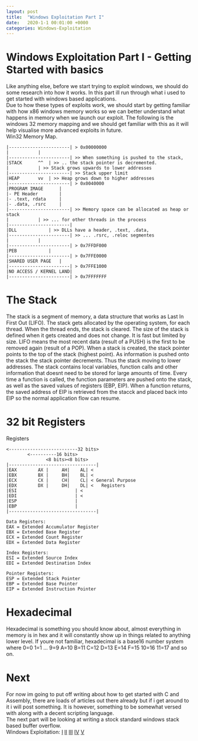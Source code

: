 ```yaml
---
layout: post
title:  "Windows Exploitation Part I"
date:   2020-1-1 00:01:00 +0000
categories: Windows-Exploitation
---
```

# Windows Exploitation Part I - Getting Started with basics

Like anything else, before we start trying to exploit windows, we should do some research into how it works. In this part ill run through what i used to get started with windows based applications.
<br />
Due to how these types of exploits work, we should start by getting familiar with how x86 windows memory works so we can better understand what happens in memory when we launch our exploit. The following is the windows 32 memory mapping and we should get familiar with this as it will help visualise more advanced exploits in future.
<br />
Win32 Memory Map.
```
|-----------------------| > 0x00000000
|			|
|-----------------------| >> When something is pushed to the stack, 
|STACK		^^	| >> .. the stack pointer is decremented.
|			| >> Stack grows upwards to lower addresses
|-----------------------| >> Stack upper limit
|HEAP		vv	| >> Heap grows down to higher addresses
|-----------------------| > 0x0040000
|PROGRAM IMAGE		|
|- PE Header		|
|- .text, rdata		|
|- .data, .rsrc		|
|-----------------------| >> Memory space can be allocated as heap or stack
|			| >> ... for other threads in the process
|-----------------------| 
|DLL			| >> DLLs have a header, .text, .data,
|-----------------------| >> ... .rsrc, .reloc segmentes
|			|
|-----------------------| > 0x7FFDF000
|PEB			|
|-----------------------| > 0x7FFE0000
|SHARED USER PAGE	|
|-----------------------| > 0x7FFE1000
|NO ACCESS / KERNEL LAND|
|-----------------------| > 0x7FFFFFFF
```

# The Stack
The stack is a segment of memory, a data structure that works as Last In First Out (LIFO). The stack gets allocated by the operating system, for each thread. When the thread ends, the stack is cleared.
The size of the stack is defined when it gets created and does not change. It is fast but limited by size. LIFO means the most recent data (result of a PUSH) is the first to be removed again (result of a POP).
When a stack is created, the stack pointer points to the top of the stack (highest point). As information is pushed onto the stack the stack pointer decrements. Thus the stack moving to lower addresses.
The stack contains local variables, function calls and other information that doesnt need to be stored for large amounts of time. Every time a function is called, the function parameters are pushed onto the stack,
as well as the saved values of registers (EBP, EIP). When a function returns, the saved address of EIP is retrieved from the stacck and placed back into EIP so the normal application flow can resume.

# 32 bit Registers
Registers 
```
<--------------------------32 bits>
		<----------16 bits>
	           <8 bits><8 bits>
|---------------------------------|
|EAX		AX |     AH|    AL| < 
|EBX		BX |     BH|    BL| < 
|ECX		CX |     CH|    CL| < General Purpose
|EDX		DX |	 DH|    DL| < 	Registers
|ESI			          | < 
|EDI			          | <
|ESP			          |
|EBP			          |
|---------------------------------|

Data Registers:
EAX = Extended Accumulator Register
EBX = Extended Base Register
ECX = Extended Count Register
EDX = Extended Data Register

Index Registers:
ESI = Extended Source Index
EDI = Extended Destination Index

Pointer Registers:
ESP = Extended Stack Pointer
EBP = Extended Base Pointer
EIP = Extended Instruction Pointer

```
# Hexadecimal
Hexadecimal is something you should know about, almost everything in memory is in hex and it will constantly show up in things related to anything lower level. If youre not familiar, hexadecimal is a base16 number system where 0=0 1=1 ... 9=9 A=10 B=11 C=12 D=13 E=14 F=15 10=16 11=17 and so on.

# Next
For now im going to put off writing about how to get started with C and Assembly, there are loads of articles out there already but if i get around to it i will post something. It is however, something to be somewhat versed with along with a decent scripting language.<br />
The next part will be looking at writing a stock standard windows stack based buffer overflow.
<br />
Windows Exploitation:
[I](/0xfml.github.io/windows-exploitation/2020/1/1/WinExplP1.html)	[II](/0xfml.github.io/windows-exploitation/2020/1/1/WinExplP2.html)	[III](/0xfml.github.io/windows-exploitation/2020/1/1/WinExplP3.html)	[IV](/0xfml.github.io/windows-exploitation/2020/1/1/WinExplP4.html)	[V](/0xfml.github.io/windows-exploitation/2020/1/1/WinExplP5.html)





